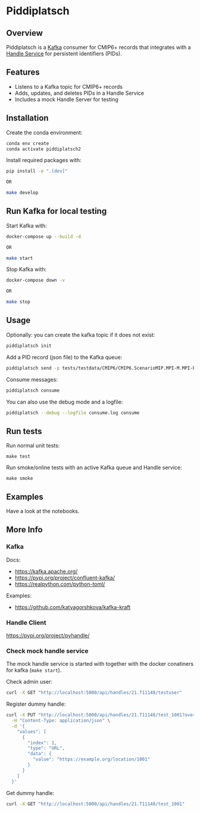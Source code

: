 # Piddiplatsch

## Overview
Piddiplatsch is a [Kafka](https://kafka.apache.org/) consumer for CMIP6+ records that integrates with a [Handle Service](https://pypi.org/project/pyhandle/) for persistent identifiers (PIDs).


## Features
- Listens to a Kafka topic for CMIP6+ records
- Adds, updates, and deletes PIDs in a Handle Service
- Includes a mock Handle Server for testing

## Installation

Create the conda environment:
```sh
conda env create
conda activate piddiplatsch2
```

Install required packages with:
```sh
pip install -e ".[dev]"

OR

make develop
```

## Run Kafka for local testing

Start Kafka with:
```sh
docker-compose up --build -d

OR

make start
```

Stop Kafka with:
```sh
docker-compose down -v

OR

make stop
```

## Usage

Optionally: you can create the kafka topic if it does not exist:
```sh
piddiplatsch init
```

Add a PID record (json file) to the Kafka queue:
```sh
piddiplatsch send -p tests/testdata/CMIP6/CMIP6.ScenarioMIP.MPI-M.MPI-ESM1-2-LR.ssp126.r1i1p1f1.day.tasmin.gn.v20190710.json
```

Consume messages:
```sh
piddiplatsch consume
```

You can also use the debug mode and a logfile:
```sh
piddiplatsch --debug --logfile consume.log consume
```


## Run tests

Run normal unit tests:
```
make test
```

Run smoke/online tests with an active Kafka queue and Handle service:
```
make smoke
```

## Examples

Have a look at the notebooks.

## More Info

### Kafka

Docs:

* https://kafka.apache.org/
* https://pypi.org/project/confluent-kafka/
* https://realpython.com/python-toml/

Examples:
* https://github.com/katyagorshkova/kafka-kraft

### Handle Client

https://pypi.org/project/pyhandle/

### Check mock handle service

The mock handle service is started with together with the docker conatiners for kafka (`make start`).

Check admin user:
```sh
curl -X GET "http://localhost:5000/api/handles/21.T11148/testuser"
```

Register dummy handle:
```sh
curl -X PUT "http://localhost:5000/api/handles/21.T11148/test_1001?overwrite=true" \
  -H "Content-Type: application/json" \
  -d '{
    "values": [
      {
        "index": 1,
        "type": "URL",
        "data": {
          "value": "https://example.org/location/1001"
        }
      }
    ]
  }'
```

Get dummy handle:
```sh
curl -X GET "http://localhost:5000/api/handles/21.T11148/test_1001"
```